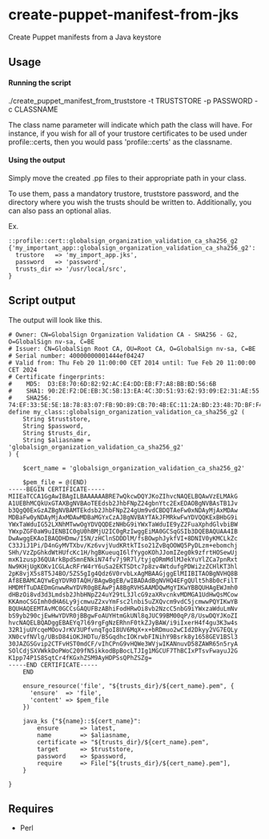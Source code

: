 # create-puppet-manifest-from-jks
Create Puppet manifests from a Java keystore

## Usage

#### Running the script

./create_puppet_manifest_from_truststore -t TRUSTSTORE -p PASSWORD -c CLASSNAME

The class name parameter will indicate which path the class will have. For instance, if you wish for all of your trustore certificates to be used under profile::certs, then you would pass 'profile::certs' as the classname.

#### Using the output

Simply move the created .pp files to their appropriate path in your class.

To use them, pass a mandatory trustore, truststore password, and the directory where you wish the trusts should be written to. Additionally, you can also pass an optional alias.

Ex.

```puppet
::profile::cert::globalsign_organization_validation_ca_sha256_g2 {'my_important_app::globalsign_organization_validation_ca_sha256_g2':
  trustore   => 'my_import_app.jks',
  password   => 'password',
  trusts_dir => '/usr/local/src',
}
```

## Script output

The output will look like this.

```puppet
# Owner: CN=GlobalSign Organization Validation CA - SHA256 - G2, O=GlobalSign nv-sa, C=BE
# Issuer: CN=GlobalSign Root CA, OU=Root CA, O=GlobalSign nv-sa, C=BE
# Serial number: 40000000001444ef04247
# Valid from: Thu Feb 20 11:00:00 CET 2014 until: Tue Feb 20 11:00:00 CET 2024
# Certificate fingerprints:
# 	 MD5:  D3:E8:70:6D:82:92:AC:E4:DD:EB:F7:A8:BB:BD:56:6B
# 	 SHA1: 90:2E:F2:DE:EB:3C:5B:13:EA:4C:3D:51:93:62:93:09:E2:31:AE:55
# 	 SHA256: 74:EF:33:5E:5E:18:78:83:07:FB:9D:89:CB:70:4B:EC:11:2A:BD:23:48:7D:BF:F4:1C:4D:ED:50:70:F2:41:D9
define my_class::globalsign_organization_validation_ca_sha256_g2 (
    String $truststore,
    String $password,
    String $trusts_dir,
    String $aliasname = 'globalsign_organization_validation_ca_sha256_g2'
) {

    $cert_name = 'globalsign_organization_validation_ca_sha256_g2'

    $pem_file = @(END)
-----BEGIN CERTIFICATE-----
MIIEaTCCA1GgAwIBAgILBAAAAAABRE7wQkcwDQYJKoZIhvcNAQELBQAwVzELMAkG
A1UEBhMCQkUxGTAXBgNVBAoTEEdsb2JhbFNpZ24gbnYtc2ExEDAOBgNVBAsTB1Jv
b3QgQ0ExGzAZBgNVBAMTEkdsb2JhbFNpZ24gUm9vdCBDQTAeFw0xNDAyMjAxMDAw
MDBaFw0yNDAyMjAxMDAwMDBaMGYxCzAJBgNVBAYTAkJFMRkwFwYDVQQKExBHbG9i
YWxTaWduIG52LXNhMTwwOgYDVQQDEzNHbG9iYWxTaWduIE9yZ2FuaXphdGlvbiBW
YWxpZGF0aW9uIENBIC0gU0hBMjU2IC0gRzIwggEiMA0GCSqGSIb3DQEBAQUAA4IB
DwAwggEKAoIBAQDHDmw/I5N/zHClnSDDDlM/fsBOwphJykfVI+8DNIV0yKMCLkZc
C33JiJ1Pi/D4nGyMVTXbv/Kz6vvjVudKRtkTIso21ZvBqOOWQ5PyDLzm+ebomchj
SHh/VzZpGhkdWtHUfcKc1H/hgBKueuqI6lfYygoKOhJJomIZeg0k9zfrtHOSewUj
mxK1zusp36QUArkBpdSmnENkiN74fv7j9R7l/tyjqORmMdlMJekYuYlZCa7pnRxt
Nw9KHjUgKOKv1CGLAcRFrW4rY6uSa2EKTSDtc7p8zv4WtdufgPDWi2zZCHlKT3hl
2pK8vjX5s8T5J4BO/5ZS5gIg4Qdz6V0rvbLxAgMBAAGjggElMIIBITAOBgNVHQ8B
Af8EBAMCAQYwEgYDVR0TAQH/BAgwBgEB/wIBADAdBgNVHQ4EFgQUlt5h8b0cFilT
HMDMfTuDAEDmGnwwRwYDVR0gBEAwPjA8BgRVHSAAMDQwMgYIKwYBBQUHAgEWJmh0
dHBzOi8vd3d3Lmdsb2JhbHNpZ24uY29tL3JlcG9zaXRvcnkvMDMGA1UdHwQsMCow
KKAmoCSGImh0dHA6Ly9jcmwuZ2xvYmFsc2lnbi5uZXQvcm9vdC5jcmwwPQYIKwYB
BQUHAQEEMTAvMC0GCCsGAQUFBzABhiFodHRwOi8vb2NzcC5nbG9iYWxzaWduLmNv
bS9yb290cjEwHwYDVR0jBBgwFoAUYHtmGkUNl8qJUC99BM00qP/8/UswDQYJKoZI
hvcNAQELBQADggEBAEYq7l69rgFgNzERhnF0tkZJyBAW/i9iIxerH4f4gu3K3w4s
32R1juUYcqeMOovJrKV3UPfvnqTgoI8UV6MqX+x+bRDmuo2wCId2Dkyy2VG7EQLy
XN0cvfNVlg/UBsD84iOKJHDTu/B5GqdhcIOKrwbFINihY9Bsrk8y1658GEV1BSl3
30JAZGSGvip2CTFvHST0mdCF/vIhCPnG9vHQWe3WVjwIKANnuvD58ZAWR65n5ryA
SOlCdjSXVWkkDoPWoC209fN5ikkodBpBocLTJIg1MGCUF7ThBCIxPTsvFwayuJ2G
K1pp74P1S8SqtCr4fKGxhZSM9AyHDPSsQPhZSZg=
-----END CERTIFICATE-----
    END

    ensure_resource('file', "${trusts_dir}/${cert_name}.pem", {
      'ensure'  => 'file',
      'content' => $pem_file
    })

    java_ks {"${name}::${cert_name}":
        ensure      => latest,
        name        => $aliasname,
        certificate => "${trusts_dir}/${cert_name}.pem",
        target      => $truststore,
        password    => $password,
        require     => File["${trusts_dir}/${cert_name}.pem"],
    }

}
```

## Requires

- Perl
